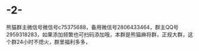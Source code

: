 # -2-
熊猫群主微信号微信号c75375688，备用微信号2806433464，群主QQ号2959318283，如果添加频繁也可扫码添加哦，本群是熊猫麻将群，正规大群，这个群24小时不熄火，群里福利多多，
